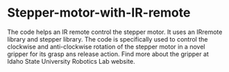 # Stepper-motor-with-IR-remote
The code helps an IR remote control the stepper motor. It uses an IRremote library and stepper library.
The code is specifically used to control the clockwise and anti-clockwise rotation of the stepper motor in a novel gripper for its grasp ans release action. Find more about the gripper at Idaho State University Robotics Lab website. 
